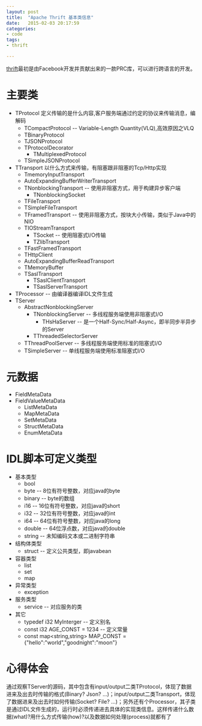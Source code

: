 ```yaml
---
layout: post
title:  "Apache Thrift 基本类信息"
date:   2015-02-03 20:17:59
categories: 
- code 
tags:
- thrift

---
```

[thrift](http://thrift.apache.org/lib/)最初是由Facebook开发并贡献出来的一款PRC库，可以进行跨语言的开发。

# 主要类
* TProtocol 定义传输的是什么内容,客户服务端通过约定的协议来传输消息，编解码
	* TCompactProtocol -- Variable-Length Quantity(VLQ),高效原因之VLQ
	* TBinaryProtocol
	* TJSONProtocol
	* TProtocolDecorator
		* TMultiplexedProtocol
	* TSimpleJSONProtocol
* TTransport 以什么方式来传输，有阻塞跟非阻塞的Tcp/Http实现
	* TmemoryInputTransport
	* AutoExpandingBufferWriterTransport
	* TNonblockingTransport -- 使用非阻塞方式，用于构建异步客户端
		* TNonblockingSocket
	* TFileTransport
	* TSimpleFileTransport
	* TFramedTransport -- 使用非阻塞方式，按块大小传输，类似于Java中的NIO
	* TIOStreamTransport
		* TSocket -- 使用阻塞式I/O传输
		* TZlibTransport 
	* TFastFramedTransport
	* THttpClient
	* AutoExpandingBufferReadTransport
	* TMemoryBuffer
	* TSaslTransport
		* TSaslClientTransport
		* TSaslServerTransport
* TProcessor -- 由编译器编译IDL文件生成
* TServer
	* AbstractNonblockingServer
		* TNonblockingServer -- 多线程服务端使用非阻塞式I/O
			* THsHaServer -- 是一个Half-Sync/Half-Async，即半同步半异步的Server
		* TThreadedSelectorServer
	* TThreadPoolServer -- 多线程服务端使用标准的阻塞式I/O
	* TSimpleServer -- 单线程服务端使用标准阻塞式I/O

# 元数据
* FieldMetaData
* FieldValueMetaData
	* ListMetaData
	* MapMetaData
	* SetMetaData
	* StructMetaData
	* EnumMetaData

# IDL脚本可定义类型
* 基本类型
	* bool
	* byte -- 8位有符号整数，对应java的byte
	* binary -- byte的数组
	* i16 -- 16位有符号整数，对应java的short
	* i32 -- 32位有符号整数，对应java的int
	* i64 -- 64位有符号整数，对应java的long
	* double -- 64位浮点数，对应java的double
	* string -- 未知编码文本或二进制字符串
* 结构体类型
	* struct -- 定义公共类型，即javabean
* 容器类型
	* list 
	* set
	* map
* 异常类型
	* exception 
* 服务类型
	* service -- 对应服务的类
* 其它
	* typedef i32 MyInterger -- 定义别名
	* const i32 AGE_CONST = 1234 -- 定义常量
	* const map<string,string> MAP_CONST = {"hello":"world","goodnight":"moon"}

# 心得体会
通过观察TServer的源码，其中包含有input/output二类TProtocol，体现了数据进来及出去时传输的格式(Binary? Json? ...)；input/output二类Transport，体现了数据进来及出去时如何传输(Socket? File? ...)；另外还有个Processor，其子类是通过IDL文件生成的，运行时必须传递进去具体的实现类信息。这样传递什么数据(what)?用什么方式传输(how)?以及数据如何处理(process)就都有了
